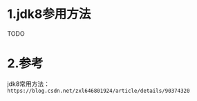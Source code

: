 # 1.jdk8参用方法
TODO 
# 2.参考
jdk8常用方法：`https://blog.csdn.net/zxl646801924/article/details/90374320`




